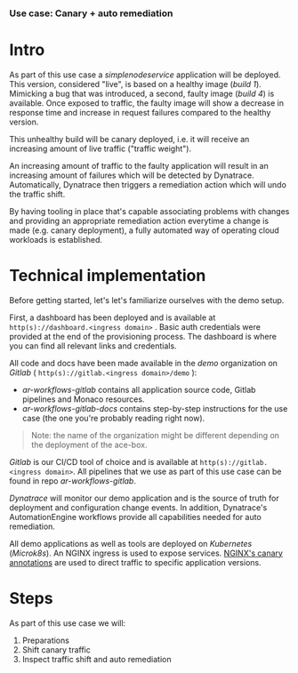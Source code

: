 ### Use case: Canary + auto remediation

# Intro

As part of this use case a *simplenodeservice* application will be deployed. This version, considered "live", is based on a healthy image (*build 1*). Mimicking a bug that was introduced, a second, faulty image (*build 4*) is available. Once exposed to traffic, the faulty image will show a decrease in response time and increase in request failures compared to the healthy version.

This unhealthy build will be canary deployed, i.e. it will receive an increasing amount of live traffic ("traffic weight").

An increasing amount of traffic to the faulty application will result in an increasing amount of failures which will be detected by Dynatrace. Automatically, Dynatrace then triggers a remediation action which will undo the traffic shift.

By having tooling in place that's capable associating problems with changes and providing an appropriate remediation action everytime a change is made (e.g. canary deployment), a fully automated way of operating cloud workloads is established.

# Technical implementation

Before getting started, let's let's familiarize ourselves with the demo setup.

First, a dashboard has been deployed and is available at `http(s)://dashboard.<ingress domain>` . Basic auth credentials were provided at the end of the provisioning process. The dashboard is where you can find all relevant links and credentials.

All code and docs have been made available in the *demo* organization on *Gitlab* ( `http(s)://gitlab.<ingress domain>/demo` ):

- *ar-workflows-gitlab* contains all application source code, Gitlab pipelines and Monaco resources.
- *ar-workflows-gitlab-docs* contains step-by-step instructions for the use case (the one you're probably reading right now).

>Note: the name of the organization might be different depending on the deployment of the ace-box.

*Gitlab* is our CI/CD tool of choice and is available at `http(s)://gitlab.<ingress domain>`. All pipelines that we use as part of this use case can be found in repo *ar-workflows-gitlab*.

*Dynatrace* will monitor our demo application and is the source of truth for deployment and configuration change events. In addition, Dynatrace's AutomationEngine workflows provide all capabilities needed for auto remediation.

All demo applications as well as tools are deployed on *Kubernetes* (*Microk8s*). An NGINX ingress is used to expose services. [NGINX's canary annotations](https://kubernetes.github.io/ingress-nginx/user-guide/nginx-configuration/annotations/#canary) are used to direct traffic to specific application versions.

# Steps

As part of this use case we will:

1. Preparations
2. Shift canary traffic
3. Inspect traffic shift and auto remediation
